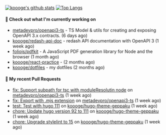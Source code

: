 [![koooge's github stats](https://github-readme-stats.vercel.app/api?username=koooge&count_private=true&show_icons=true)](https://github.com/anuraghazra/github-readme-stats)
[![Top Langs](https://github-readme-stats.vercel.app/api/top-langs/?username=koooge&langs_count=5)](https://github.com/anuraghazra/github-readme-stats)

#### 👷 Check out what I'm currently working on

- [metadevpro/openapi3-ts](https://github.com/metadevpro/openapi3-ts) - TS Model &amp; utils for creating and exposing OpenAPI 3.x contracts. (6 days ago)
- [koooge/redash-api-doc](https://github.com/koooge/redash-api-doc) - redash API documentation with OpenAPI 3 (1 week ago)
- [foliojs/pdfkit](https://github.com/foliojs/pdfkit) - A JavaScript PDF generation library for Node and the browser (1 month ago)
- [koooge/react-practice](https://github.com/koooge/react-practice) -  (2 months ago)
- [koooge/dotfiles](https://github.com/koooge/dotfiles) - my dotfiles (2 months ago)

#### 🔨 My recent Pull Requests

- [fix: Support subpath for tsc with moduleResolutin node](https://github.com/metadevpro/openapi3-ts/pull/117) on [metadevpro/openapi3-ts](https://github.com/metadevpro/openapi3-ts) (1 week ago)
- [fix: Export with .mjs extension](https://github.com/metadevpro/openapi3-ts/pull/116) on [metadevpro/openapi3-ts](https://github.com/metadevpro/openapi3-ts) (1 week ago)
- [test: Test with hugo 111](https://github.com/koooge/hugo-theme-geppaku/pull/15) on [koooge/hugo-theme-geppaku](https://github.com/koooge/hugo-theme-geppaku) (1 week ago)
- [chore: Update hugo version 92 to 111](https://github.com/koooge/hugo-theme-geppaku/pull/14) on [koooge/hugo-theme-geppaku](https://github.com/koooge/hugo-theme-geppaku) (1 week ago)
- [chore: Upgrade stylelint to 15](https://github.com/koooge/hugo-theme-geppaku/pull/13) on [koooge/hugo-theme-geppaku](https://github.com/koooge/hugo-theme-geppaku) (1 week ago)
